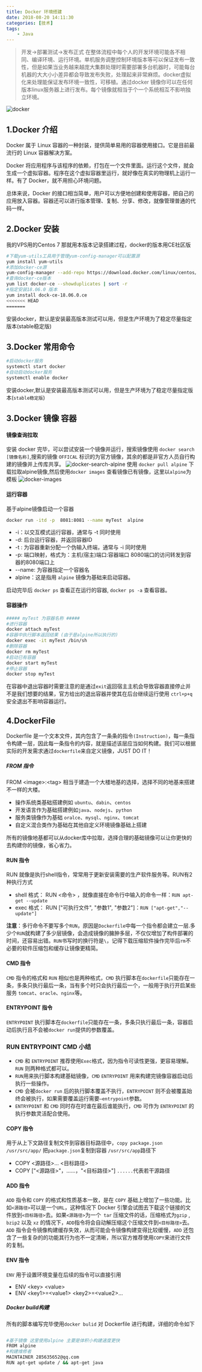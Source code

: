 ```yaml
---
title: Docker 环境搭建
date: 2018-08-20 14:11:30
categories: [技术]
tags:
    - Java
---
```


>开发->部署测试->发布正式 在整体流程中每个人的开发环境可能各不相同、编译环境、运行环境。单机服务调整控制环境版本等可以保证发布一致性，但是如果当业务越来越庞大集群处理时需要部署多台机器时，可能每台机器的大大小小差异都会导致发布失败，处理起来非常麻烦。docker虚拟化来处理能保证发布环境一致性，可移植。通过docker 镜像你可以在任何版本linux服务器上进行发布。每个镜像就相当于个一个系统相互不影响独立环境。


![docker](http://www.ruanyifeng.com/blogimg/asset/2018/bg2018020901.png)

## 1.Docker 介绍
Docker 属于 Linux 容器的一种封装，提供简单易用的容器使用接口。它是目前最流行的 Linux 容器解决方案。

Docker 将应用程序与该程序的依赖，打包在一个文件里面。运行这个文件，就会生成一个虚拟容器。程序在这个虚拟容器里运行，就好像在真实的物理机上运行一样。有了 Docker，就不用担心环境问题。

总体来说，Docker 的接口相当简单，用户可以方便地创建和使用容器，把自己的应用放入容器。容器还可以进行版本管理、复制、分享、修改，就像管理普通的代码一样。

## 2.Docker 安装
我的VPS用的Centos 7 那就用本版本记录搭建过程，docker的版本用CE社区版
``` bash
#下载yum-utils工具用于管理yum-config-manager可以配置源
yum install yum-utils
#添加docker-ce源
yum-config-manager --add-repo https://download.docker.com/linux/centos/docker-ce.repo
#查询docker-ce版本
yum list docker-ce --showduplicates | sort -r 
#指定安装18.06.0 版本
yum install dock-ce-18.06.0.ce
<<<<<<< HEAD
=======
```
安装docker，默认是安装最高版本测试可以用，但是生产环境为了稳定尽量指定版本(stable稳定版)

## 3.Docker 常用命令

``` bash
#启动docker服务
systemctl start docker
#自动启动docker服务
systemctl enable docker
```
安装docker,默认是安装最高版本测试可以用，但是生产环境为了稳定尽量指定版本(`stable稳定版`)

## 3.Docker 镜像 容器
#### 镜像查询拉取
安装 docker 完毕，可以尝试安装一个镜像并运行，搜索镜像使用 `docker search [镜像名称]`,搜索的镜像 `OFFICAL` 标识的为官方镜像，其余的都是非官方人员自行构建的镜像并上传库共享。
![docker-search-alpine](/images/docker-search.png)
使用 `docker pull alpine` 下载拉取alpine镜像,然后使用`docker images` 查看镜像已有镜像，这里以`alpine`为模板
![docker-images](/images/docker-images.png)

#### 运行容器
基于alpine镜像启动一个容器 
``` bash
docker run -itd -p  8081:8081 --name myTest  alpine
```
- -i：以交互模式运行容器，通常与 -t 同时使用
- -d: 后台运行容器，并返回容器ID
- -t : 为容器重新分配一个伪输入终端，通常与 -i 同时使用
- -p: 端口映射，格式为：主机(宿主)端口:容器端口 8080端口的访问转发到容器的8080端口上
- --name: 为容器指定一个容器名
- alpine：这是指用 `alpine` 镜像为基础来启动容器。

启动完毕后 `docker ps` 查看正在运行的容器,  `docker ps -a` 查看容器。

#### 容器操作

``` bash
##### myTest 为容器名称 ##### 
#进行容器
docker attach myTest
#容器中执行脚本返回结果 (由于是alpine所以执行的)
docker exec -it myTest /bin/sh
#删除容器
docker rm myTest
#启动已有容器
docker start myTest
#停止容器
docker stop myTest
```
在容器中退出容器时需要注意的是通过`exit`返回宿主主机会导致容器直接停止并不是我们想要的结果，官方给出的退出容器并使其在后台继续运行使用 `ctrl+p+q` 安全退出不影响容器运行。 

## 4.DockerFile
Dockerfile 是一个文本文件，其内包含了一条条的指令`(Instruction)`，每一条指令构建一层，因此每一条指令的内容，就是描述该层应当如何构建。我们可以根据实际的开发需求通过`dockerfile`来自定义镜像，JUST DO IT！

##### FROM 指令
FROM <image\>:<tag\> 相当于建造一个大楼地基的选择，选择不同的地基来搭建不一样的大楼。
- 操作系统类基础搭建例如 `ubuntu`、`dabin`、`centos`
- 开发语言作为基础搭建例如`java`、`nodejs`、`python` 
- 服务类镜像作为基础 `oralce`、`mysql`、`nginx`、`tomcat`
- 自定义混合类作为基础在其他自定义环境镜像基础上搭建

所有的镜像地基都可以从docker库中拉取，选择合理的基础镜像可以让你更快的去构建你的镜像，省心省力。

#### RUN 指令
RUN 就像是执行shell指令，常常用于更新安装需要的生产软件服务等。RUN有2种执行方式
- shell 格式： RUN <命令> ，就像直接在命令行中输入的命令一样：`RUN apt-get --update`
- exec 格式： RUN ["可执行文件", "参数1", "参数2"]：`RUN ["apt-get","--update"]`


__注意__：多行命令不要写多个`RUN`，原因是`Dockerfile`中每一个指令都会建立一层.多少个`RUN`就构建了多少层镜像，会造成镜像的臃肿多层，不仅仅增加了构件部署的时间，还容易出错。`RUN`书写时的换行符是`\`，记得下载压缩软件操作完毕后`rm`不必要的软件压缩包和缓存让镜像更精简。

#### CMD 指令
`CMD` 指令的格式和 `RUN` 相似也是两种格式，`CMD` 执行脚本在`dockerfile`只能存在一条，多条只执行最后一条，当有多个时只会执行最后一个，一般用于执行开启某些服务 `tomcat`、`oracle`、`nginx`等。

#### ENTRYPOINT 指令
`ENTRYPOINT` 执行脚本在`dockerfile`只能存在一条，多条只执行最后一条，容器启动后执行且不会被`docker run`提供的参数覆盖。

### RUN  ENTRYPOINT  CMD 小结
- `CMD` 和 `ENTRYPOINT` 推荐使用`Exec`格式，因为指令可读性更强，更容易理解。`RUN` 则两种格式都可以。
- `RUN`用来执行脚本构建基础镜像，`CMD` `ENTRYPOINT` 用来构建完镜像容器启动后执行一些操作。
- `CMD` 会被`docker run` 后的执行脚本覆盖不执行，`ENTRYPOINT` 则不会被覆盖始终会被执行，如果需要覆盖运行需要`–entrypoint`参数。
- `ENTRYPOINT` 和 `CMD` 同时存在时谁在最后谁能执行，`CMD` 可作为 `ENTRYPOINT` 的执行参数灵活配合使用。

#### COPY 指令
用于从上下文路径复制文件到容器目标路径中，`copy package.json /usr/src/app/` 把`package.json`复制到容器 `/usr/src/app`路径下
- COPY <源路径>... <目标路径>
- COPY ["<源路径>"，......，"<目标路径>"]  `......`代表若干源路径

#### ADD 指令
`ADD` 指令和 `COPY` 的格式和性质基本一致，是在 `COPY` 基础上增加了一些功能。比如`<源路径>`可以是一个`URL`，这种情况下 Docker 引擎会试图去下载这个链接的文件放到`<目标路径>`去。如果`<源路径>`为一个` tar` 压缩文件的话，压缩格式为`gzip` , `bzip2` 以及 `xz` 的情况下，`ADD`指令将会自动解压缩这个压缩文件到`<目标路径>`去。`ADD` 指令会令镜像构建缓存失效，从而可能会令镜像构建变得比较缓慢，`ADD` 还包含了一些复杂的的功能其行为也不一定清晰，所以官方推荐使用`COPY`来进行文件的复制。

#### ENV 指令
`ENV` 用于设置环境变量在后续的指令可以直接引用
- ENV <key\> <value\>
- ENV <key1\>=<value1\> <key2\>=<value2\>...

##### Docker build构建
所有的脚本编写完毕使用`docker bulid` 对 Dockerfile 进行构建，详细的命令如下
``` bash

```

``` bash
#基于镜像 这里使用alpine 主要是体积小构建速度更快
FROM alpine
#构建维修者 
MAINTAINER 285635652@qq.com
RUN apt-get update / && apt-get java
```




